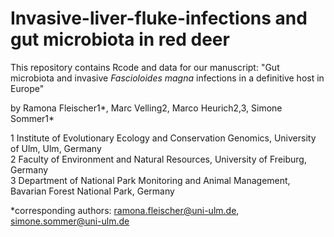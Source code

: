 # Invasive-liver-fluke-infections and gut microbiota in red deer

This repository contains Rcode and data for our manuscript: "Gut microbiota and invasive <i>Fascioloides magna</i> infections in a definitive host in Europe"

by Ramona Fleischer1*, Marc Velling2, Marco Heurich2,3, Simone Sommer1*

1 Institute of Evolutionary Ecology and Conservation Genomics, University of Ulm, Ulm, Germany <br>
2 Faculty of Environment and Natural Resources, University of Freiburg, Germany <br>
3 Department of National Park Monitoring and Animal Management, Bavarian Forest National Park, Germany

*corresponding authors: ramona.fleischer@uni-ulm.de, simone.sommer@uni-ulm.de 
